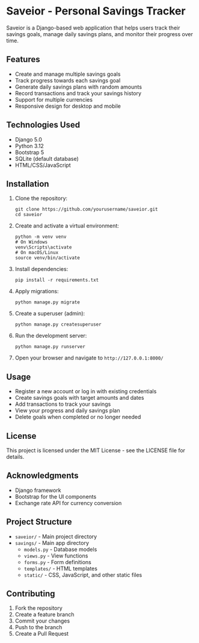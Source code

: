 # Saveior - Personal Savings Tracker

Saveior is a Django-based web application that helps users track their savings goals, manage daily savings plans, and monitor their progress over time.

## Features

- Create and manage multiple savings goals
- Track progress towards each savings goal
- Generate daily savings plans with random amounts
- Record transactions and track your savings history
- Support for multiple currencies
- Responsive design for desktop and mobile

## Technologies Used

- Django 5.0
- Python 3.12
- Bootstrap 5
- SQLite (default database)
- HTML/CSS/JavaScript

## Installation

1. Clone the repository:
   ```
   git clone https://github.com/yourusername/saveior.git
   cd saveior
   ```

2. Create and activate a virtual environment:
   ```
   python -m venv venv
   # On Windows
   venv\Scripts\activate
   # On macOS/Linux
   source venv/bin/activate
   ```

3. Install dependencies:
   ```
   pip install -r requirements.txt
   ```

4. Apply migrations:
   ```
   python manage.py migrate
   ```

5. Create a superuser (admin):
   ```
   python manage.py createsuperuser
   ```

6. Run the development server:
   ```
   python manage.py runserver
   ```

7. Open your browser and navigate to `http://127.0.0.1:8000/`

## Usage

- Register a new account or log in with existing credentials
- Create savings goals with target amounts and dates
- Add transactions to track your savings
- View your progress and daily savings plan
- Delete goals when completed or no longer needed

## License

This project is licensed under the MIT License - see the LICENSE file for details.

## Acknowledgments

- Django framework
- Bootstrap for the UI components
- Exchange rate API for currency conversion

## Project Structure

- `saveior/` - Main project directory
- `savings/` - Main app directory
  - `models.py` - Database models
  - `views.py` - View functions
  - `forms.py` - Form definitions
  - `templates/` - HTML templates
  - `static/` - CSS, JavaScript, and other static files

## Contributing

1. Fork the repository
2. Create a feature branch
3. Commit your changes
4. Push to the branch
5. Create a Pull Request 